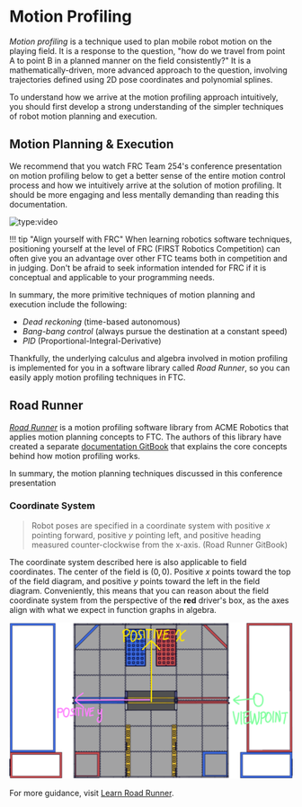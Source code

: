 # Motion Profiling

_Motion profiling_ is a technique used to plan mobile robot motion on the playing field. It is a response to the question, "how do we travel from point A to point B in a planned manner on the field consistently?" It is a mathematically-driven, more advanced approach to the question, involving trajectories defined using 2D pose coordinates and polynomial splines.

To understand how we arrive at the motion profiling approach intuitively, you should first develop a strong understanding of the simpler techniques of robot motion planning and execution.

## Motion Planning & Execution

We recommend that you watch FRC Team 254's conference presentation on motion profiling below to get a better sense of the entire motion control process and how we intuitively arrive at the solution of motion profiling. It should be more engaging and less mentally demanding than reading this documentation.

![type:video](https://youtube.com/embed/8319J1BEHwM)

!!! tip "Align yourself with FRC"
    When learning robotics software techniques, positioning yourself at the level of FRC (FIRST Robotics Competition) can often give you an advantage over other FTC teams both in competition and in judging. Don't be afraid to seek information intended for FRC if it is conceptual and applicable to your programming needs.

In summary, the more primitive techniques of motion planning and execution include the following:

* _Dead reckoning_ (time-based autonomous)
* _Bang-bang control_ (always pursue the destination at a constant speed)
* _PID_ (Proportional-Integral-Derivative)

Thankfully, the underlying calculus and algebra involved in motion profiling is implemented for you in a software library called _Road Runner_, so you can easily apply motion profiling techniques in FTC.

## Road Runner

[_Road Runner_](https://github.com/acmerobotics/road-runner) is a motion profiling software library from ACME Robotics that applies motion planning concepts to FTC. The authors of this library have created a separate [documentation GitBook](https://acme-robotics.gitbook.io/road-runner/tour/introduction) that explains the core concepts behind how motion profiling works. 

In summary, the motion planning techniques discussed in this conference presentation 

### Coordinate System

> Robot poses are specified in a coordinate system with
 positive $x$ pointing forward, positive $y$ pointing left, and positive heading measured counter-clockwise from the
 x-axis. (Road Runner GitBook)

The coordinate system described here is also applicable to field coordinates. The center of the field is $(0,0)$. Positive $x$ points toward the top of the field diagram, and positive $y$ points toward the left in the field diagram. Conveniently, this means that you can reason about the field coordinate system from the perspective of the **red** driver's box, as the axes align with what we expect in function graphs in algebra.

![The Road Runner field coordinate system in Skystone (2019-2020)](../assets/image%20%2820%29.png)

For more guidance, visit [Learn Road Runner](https://learnroadrunner.com).